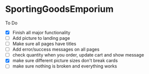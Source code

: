 # SportingGoodsEmporium

To Do
- [x] Finish all major functionality
- [ ] Add picture to landing page
- [ ] Make sure all pages have titles
- [ ] Add error/success messages on all pages
- [ ] check quantity when you order, update cart and show message
- [x] make sure different picture sizes don't break cards
- [ ] make sure nothing is broken and everything works
